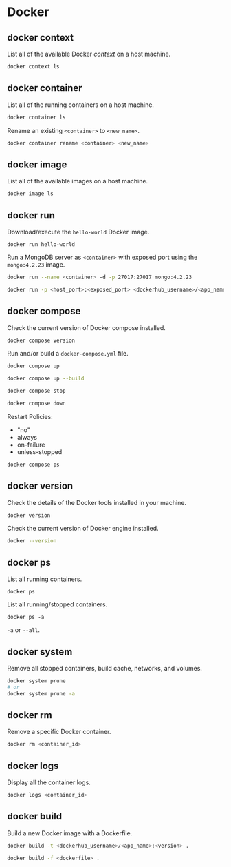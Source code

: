 # Docker

## docker context

List all of the available Docker *context* on a host machine.

```bash
docker context ls
```

## docker container

List all of the running containers on a host machine.

```bash
docker container ls
```

Rename an existing `<container>` to `<new_name>`.

```bash
docker container rename <container> <new_name>
```

## docker image

List all of the available images on a host machine.

```bash
docker image ls
```

## docker run

Download/execute the `hello-world` Docker image.

```
docker run hello-world
```

Run a MongoDB server as `<container>` with exposed port using the
`mongo:4.2.23` image.

```bash
docker run --name <container> -d -p 27017:27017 mongo:4.2.23
```

```bash
docker run -p <host_port>:<exposed_port> <dockerhub_username>/<app_name>
```

## docker compose

Check the current version of Docker compose installed.

```bash
docker compose version
```

Run and/or build a `docker-compose.yml` file.

```bash
docker compose up
```

```bash
docker compose up --build
```

```bash
docker compose stop
```

```bash
docker compose down
```

Restart Policies:
- "no"
- always
- on-failure
- unless-stopped

```bash
docker compose ps
```

## docker version

Check the details of the Docker tools installed in your machine.

```bash
docker version
```

Check the current version of Docker engine installed.

```bash
docker --version
```

## docker ps

List all running containers.

```
docker ps
```

List all running/stopped containers.

```
docker ps -a
```

`-a` or `--all`.

## docker system

Remove all stopped containers, build cache, networks, and volumes.

```bash
docker system prune
# or
docker system prune -a
```

## docker rm

Remove a specific Docker container.

```bash
docker rm <container_id>
```

## docker logs

Display all the container logs.

```bash
docker logs <container_id>
```

## docker build

Build a new Docker image with a Dockerfile.

```bash
docker build -t <dockerhub_username>/<app_name>:<version> .
```

```bash
docker build -f <dockerfile> .
```
